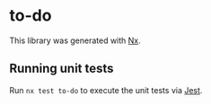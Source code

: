 # to-do

This library was generated with [Nx](https://nx.dev).

## Running unit tests

Run `nx test to-do` to execute the unit tests via [Jest](https://jestjs.io).
